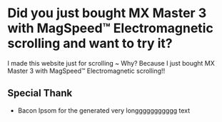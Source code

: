 # Did you just bought MX Master 3 with MagSpeed™ Electromagnetic scrolling and want to try it?

I made this website just for scrolling ~ 
Why? Because I just bought MX Master 3 with MagSpeed™ Electromagnetic scrolling!!


## Special Thank
- Bacon Ipsom for the generated very longgggggggggg text